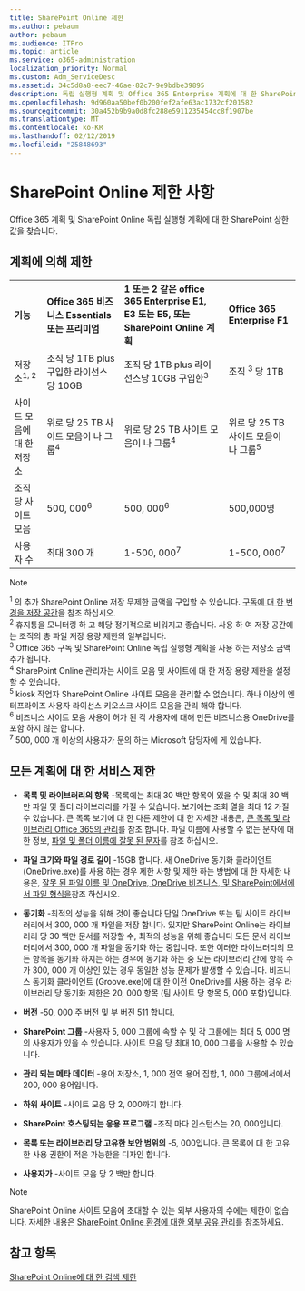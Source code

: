 ```yaml
---
title: SharePoint Online 제한
ms.author: pebaum
author: pebaum
ms.audience: ITPro
ms.topic: article
ms.service: o365-administration
localization_priority: Normal
ms.custom: Adm_ServiceDesc
ms.assetid: 34c5d8a8-eec7-46ae-82c7-9e9bdbe39895
description: 독립 실행형 계획 및 Office 365 Enterprise 계획에 대 한 SharePoint Online 상한값을 찾습니다.
ms.openlocfilehash: 9d960aa50bef0b200fef2afe63ac1732cf201582
ms.sourcegitcommit: 30a452b9b9a0d8fc288e5911235454cc8f1907be
ms.translationtype: MT
ms.contentlocale: ko-KR
ms.lasthandoff: 02/12/2019
ms.locfileid: "25848693"
---
```

# <a name="sharepoint-online-limits"></a>SharePoint Online 제한 사항

Office 365 계획 및 SharePoint Online 독립 실행형 계획에 대 한 SharePoint 상한값을 찾습니다.
  
## <a name="limits-by-plan"></a>계획에 의해 제한

|||||
|:-----|:-----|:-----|:-----|
|**기능** <br/> |**Office 365 비즈니스 Essentials 또는 프리미엄** <br/> |**1 또는 2 같은 office 365 Enterprise E1, E3 또는 E5, 또는 SharePoint Online 계획** <br/> | **Office 365 Enterprise F1** <br/> |
|저장소<sup>1, 2</sup> <br/> |조직 당 1TB plus 구입한 라이선스당 10GB  <br/> |조직 당 1TB plus 라이선스당 10GB 구입한<sup>3</sup> <br/> |조직 <sup>3</sup> 당 1TB <br/> |
|사이트 모음에 대 한 저장소  <br/> |위로 당 25 TB 사이트 모음이 나 그룹<sup>4</sup> <br/> |위로 당 25 TB 사이트 모음이 나 그룹<sup>4</sup> <br/> |위로 당 25 TB 사이트 모음이 나 그룹<sup>5</sup> <br/> |
|조직 당 사이트 모음  <br/> |500, 000<sup>6</sup> <br/> |500, 000<sup>6</sup> <br/> | 500,000명<br/> |
|사용자 수  <br/> |최대 300 개  <br/> |1-500, 000<sup>7</sup> <br/> |1-500, 000<sup>7</sup> <br/> |
   
> [!NOTE]
> <sup>1</sup> 의 추가 SharePoint Online 저장 무제한 금액을 구입할 수 있습니다. [구독에 대 한 변경을 저장 공간](https://support.office.com/article/96EA3533-DE64-4B01-839A-C560875A662C)을 참조 하십시오.<br/><sup>2</sup> 휴지통을 모니터링 하 고 해당 정기적으로 비워지고 좋습니다. 사용 하 여 저장 공간에는 조직의 총 파일 저장 용량 제한의 일부입니다.<br/> <sup>3</sup> Office 365 구독 및 SharePoint Online 독립 실행형 계획을 사용 하는 저장소 금액 추가 됩니다.<br/><sup>4</sup> SharePoint Online 관리자는 사이트 모음 및 사이트에 대 한 저장 용량 제한을 설정할 수 있습니다.<br/> <sup>5</sup> kiosk 작업자 SharePoint Online 사이트 모음을 관리할 수 없습니다. 하나 이상의 엔터프라이즈 사용자 라이선스 키오스크 사이트 모음을 관리 해야 합니다.<br/> <sup>6</sup> 비즈니스 사이트 모음 사용이 허가 된 각 사용자에 대해 만든 비즈니스용 OneDrive를 포함 하지 않는 합니다.<br/><sup>7</sup> 500, 000 개 이상의 사용자가 문의 하는 Microsoft 담당자에 게 있습니다. 
  

  
## <a name="service-limits-for-all-plans"></a>모든 계획에 대 한 서비스 제한

- **목록 및 라이브러리의 항목** -목록에는 최대 30 백만 항목이 있을 수 및 최대 30 백만 파일 및 폴더 라이브러리를 가질 수 있습니다. 보기에는 조회 열을 최대 12 가질 수 있습니다. 큰 목록 보기에 대 한 다른 제한에 대 한 자세한 내용은, [큰 목록 및 라이브러리 Office 365의 관리](https://support.office.com/article/b4038448-ec0e-49b7-b853-679d3d8fb784)를 참조 합니다. 파일 이름에 사용할 수 없는 문자에 대 한 정보, [파일 및 폴더 이름에 잘못 된 문자](https://support.office.com/article/64883a5d-228e-48f5-b3d2-eb39e07630fa)를 참조 하십시오.

- **파일 크기와 파일 경로 길이** -15GB 합니다. 새 OneDrive 동기화 클라이언트 (OneDrive.exe)를 사용 하는 경우 제한 사항 및 제한 하는 방법에 대 한 자세한 내용은, [잘못 된 파일 이름 및 OneDrive, OneDrive 비즈니스, 및 SharePoint에서에서 파일 형식을](https://support.office.com/article/64883a5d-228e-48f5-b3d2-eb39e07630fa)참조 하십시오.

- **동기화** -최적의 성능을 위해 것이 좋습니다 단일 OneDrive 또는 팀 사이트 라이브러리에서 300, 000 개 파일을 저장 합니다. 있지만 SharePoint Online는 라이브러리 당 30 백만 문서를 저장할 수, 최적의 성능을 위해 좋습니다 모든 문서 라이브러리에서 300, 000 개 파일을 동기화 하는 중입니다. 또한 이러한 라이브러리의 모든 항목을 동기화 하지는 하는 경우에 동기화 하는 중 모든 라이브러리 간에 항목 수가 300, 000 개 이상인 있는 경우 동일한 성능 문제가 발생할 수 있습니다. 비즈니스 동기화 클라이언트 (Groove.exe)에 대 한 이전 OneDrive를 사용 하는 경우 라이브러리 당 동기화 제한은 20, 000 항목 (팀 사이트 당 항목 5, 000 포함)입니다.

- **버전** -50, 000 주 버전 및 부 버전 511 합니다.

- **SharePoint 그룹** -사용자 5, 000 그룹에 속할 수 및 각 그룹에는 최대 5, 000 명의 사용자가 있을 수 있습니다. 사이트 모음 당 최대 10, 000 그룹을 사용할 수 있습니다.

- **관리 되는 메타 데이터** -용어 저장소, 1, 000 전역 용어 집합, 1, 000 그룹에서에서 200, 000 용어입니다.

- **하위 사이트** -사이트 모음 당 2, 000까지 합니다.

- **SharePoint 호스팅되는 응용 프로그램** -조직 마다 인스턴스는 20, 000입니다.

- **목록 또는 라이브러리 당 고유한 보안 범위의** -5, 000입니다. 큰 목록에 대 한 고유한 사용 권한이 적은 가능한을 디자인 합니다.

- **사용자가** -사이트 모음 당 2 백만 합니다.

> [!NOTE]
> SharePoint Online 사이트 모음에 초대할 수 있는 외부 사용자의 수에는 제한이 없습니다. 자세한 내용은 [SharePoint Online 환경에 대한 외부 공유 관리](/sharepoint/external-sharing-overview)를 참조하세요.

## <a name="see-also"></a>참고 항목

[SharePoint Online에 대 한 검색 제한](/sharepoint/search-limits)